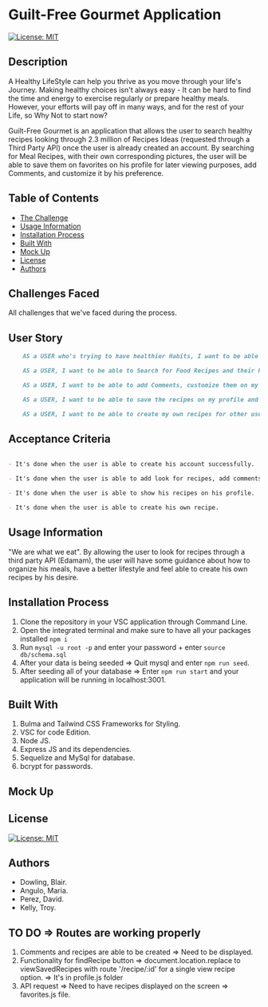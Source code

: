 # Guilt-Free Gourmet Application

[![License: MIT](https://img.shields.io/badge/License-MIT-yellow.svg)](https://opensource.org/licenses/MIT)

## Description
A Healthy LifeStyle can help you thrive as you move through your life's Journey. Making healthy choices isn't always easy - It can be hard to find the time and energy to exercise regularly or prepare healthy meals. However, your efforts will pay off in many ways, and for the rest of your Life, so Why Not to start now?

Guilt-Free Gourmet is an application that allows the user to search healthy recipes looking through 2.3 million of Recipes Ideas (requested through a Third Party API) once the user is already created an account. By searching for Meal Recipes, with their own corresponding pictures, the user will be able to save them on favorites on his profile for later viewing purposes, add Comments, and customize it by his preference.

## Table of Contents
- [The Challenge](#Challenges-Faced)
- [Usage Information](#Usage-Information)
- [Installation Process](#Installation-Process)
- [Built With](#Built-With)
- [Mock Up](#Mock-Up)
- [License](#License)
- [Authors](#Authors)

## Challenges Faced
All challenges that we've faced during the process.

## User Story

```md
    AS a USER who's trying to have healthier Habits, I want to be able to create an Account on Guilt-Free Gourmet Application.

    AS a USER, I want to be able to Search for Food Recipes and their Respective specifications, as ingredients, nutritional facts an Directins.

    AS a USER, I want to be able to add Comments, customize them on my preference.

    AS a USER, I want to be able to save the recipes on my profile and visualize them for later viewing purposes.

    AS a USER, I want to be able to create my own recipes for other users to view.
```

## Acceptance Criteria

```md

- It's done when the user is able to create his account successfully.

- It's done when the user is able to add look for recipes, add comments and customize each recipe by his preference saved them on his profile.

- It's done when the user is able to show his recipes on his profile.

- It's done when the user is able to create his own recipe.

```

## Usage Information
"We are what we eat".
By allowing the user to look for recipes through a third party API (Edamam), the user will have some guidance about how to organize his meals, have a better lifestyle and feel able to create his own recipes by his desire.

## Installation Process
1. Clone the repository in your VSC application through Command Line.
2. Open the integrated terminal and make sure to have all your packages installed `npm i`
3. Run `mysql -u root -p` and enter your password + enter `source db/schema.sql`
4. After your data is being seeded => Quit mysql and enter `npm run seed`.
5. After seeding all of your database => Enter `npm run start` and your application will be running in localhost:3001.

## Built With
1. Bulma and Tailwind CSS Frameworks for Styling.
2. VSC for code Edition.
3. Node JS.
4. Express JS and its dependencies.
5. Sequelize and MySql for database.
6. bcrypt for passwords.

## Mock Up


## License
[![License: MIT](https://img.shields.io/badge/License-MIT-yellow.svg)](https://opensource.org/licenses/MIT)

## Authors
 - Dowling, Blair.
 - Angulo, Maria.
 - Perez, David.
 - Kelly, Troy.

## TO DO => Routes are working properly 
1. Comments and recipes are able to be created => Need to be displayed.
2. Functionality for findRecipe button => document.location.replace to viewSavedRecipes with route '/recipe/:id' for a single view recipe option. => It's in profile.js folder
3. API request => Need to have recipes displayed on the screen => favorites.js file.